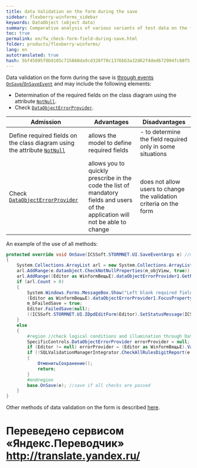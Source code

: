 ```yaml
--- 
title: data Validation on the form during the save 
sidebar: flexberry-winforms_sidebar 
keywords: DataObject (object data) 
summary: Comparative analysis of various variants of test data on the form when you save, example 
toc: true 
permalink: en/fw_check-form-field-during-save.html 
folder: products/flexberry-winforms/ 
lang: en 
autotranslated: true 
hash: 5bf45895f8b9105c715860da9cd328f70c1376bb3a32d62f4ded672994fc88f5 
--- 
```


<!-- This article is still being edited --> 

Data validation on the form during the save is [ through events `OnSave`/`OnSaveEvent`](fw_check-through-on-save-event-example.html) and may include the following elements: 
* Determination of the required fields on the class diagram using the attribute [`NotNull`](fo_attributes-class-data.html). 
* Check [`DataObjectErrorProvider`](fw_data-object-error-provider.html). 

| Admission | Advantages | Disadvantages | 
|--|--|--| 
| Define required fields on the class diagram using the attribute [`NotNull`](fo_attributes-class-data.html) | allows the model to define required fields | - to determine the field required only in some situations 
| Check [`DataObjectErrorProvider`](fw_data-object-error-provider.html) | allows you to quickly prescribe in the code the list of mandatory fields and users of the application will not be able to change | does not allow users to change the validation criteria on the form 


An example of the use of all methods: 

```csharp
protected override void OnSave(ICSSoft.STORMNET.UI.SaveEventArgs e) //method OnSave(ICSSoft.STORMNET.UI.SaveEventArgs e) independent 
{
	System.Collections.ArrayList arl = new System.Collections.ArrayList();
	arl.AddRange(e.dataobject.CheckNotNullProperties(m_objView, true)); //check the set in the model NotNull field 
	arl.AddRange((Editor as WinformВещьE).dataObjectErrorProvider1.GetNullProperties()); //check the set using DataObjectErrorProvider required fields 
	if (arl.Count > 0)
	{
		System.Windows.Forms.MessageBox.Show("Left blank required fields: " + Environment.NewLine + string.Join(", ", (string[])arl.ToArray(typeof(string))), "Attention");
		(Editor as WinformВещьE).dataObjectErrorProvider1.FocusProperty(arl[0].ToString());
		m_bFailedSave = true;
		Editor.FailedSave(null);
		((ICSSoft.STORMNET.UI.IDpdEditForm)Editor).SetStatusMessage(ICSSoft.STORMNET.UI.EditFormStatusMessage.ErrorInSave);
	}
	else
	{
		#region //check logical conditions and illumination through DataObjectErrorProvider 
		SpecificControls.DataObjectErrorProvider errorProvider = null;
		if (Editor != null) errorProvider = (Editor as WinformВещьE).ValidationErrorProvider;
		if (!SQLValidationManagerIntegrator.CheckAllRulesDigitReport(e.dataobject, this, null, errorProvider))
		{
			ОтменитьСохранение();
			return;
		}
		#endregion
		base.OnSave(e); //save if all checks are passed 
	}
}
``` 

Other methods of data validation on the form is described [here](fw_edit-form-validation.html). 



 # Переведено сервисом «Яндекс.Переводчик» http://translate.yandex.ru/